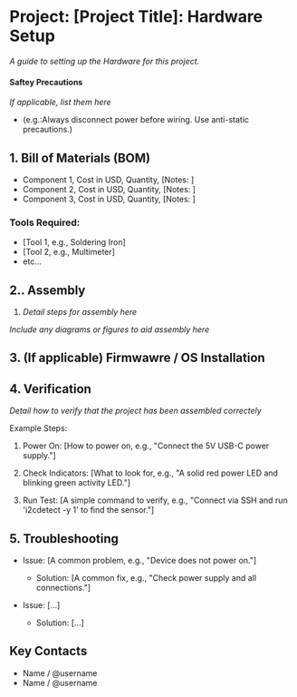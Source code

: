 # Project: [Project Title]: Hardware Setup

*A guide to setting up the Hardware for this project.*

#### Saftey Precautions

*If applicable, list them here*
- (e.g.:Always disconnect power before wiring. Use anti-static precautions.)

## 1. Bill of Materials (BOM)

- Component 1, Cost in USD, Quantity, [Notes: ]
- Component 2, Cost in USD, Quantity, [Notes: ]
- Component 3, Cost in USD, Quantity, [Notes: ]

### Tools Required:
- [Tool 1, e.g., Soldering Iron]
- [Tool 2, e.g., Multimeter]
- etc...

## 2.. Assembly 

1. *Detail steps for assembly here*

*Include any diagrams or figures to aid assembly here*

## 3. (If applicable) Firmwawre / OS Installation

## 4. Verification

*Detail how to verify that the project has been assembled correctely*

Example Steps:

1. Power On: [How to power on, e.g., "Connect the 5V USB-C power supply."]

2. Check Indicators: [What to look for, e.g., "A solid red power LED and blinking green activity LED."]

3. Run Test: [A simple command to verify, e.g., "Connect via SSH and run 'i2cdetect -y 1' to find the sensor."]

## 5. Troubleshooting

- Issue: [A common problem, e.g., "Device does not power on."]
    - Solution: [A common fix, e.g., "Check power supply and all connections."]

- Issue: [...]
    - Solution: [...]

## Key Contacts

- Name / @username
- Name / @username
